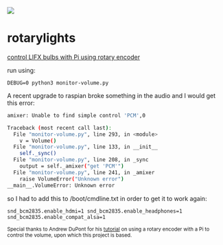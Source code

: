 <img src="https://img.shields.io/badge/Say%20Thanks-!-1EAEDB.svg">

# rotarylights
[control LIFX bulbs with Pi using rotary encoder](https://www.youtube.com/watch?v=NKMdHzhjUak)


run using:

`DEBUG=0 python3 monitor-volume.py`


A recent upgrade to raspian broke something in the audio and I would get this error:

```bash
amixer: Unable to find simple control 'PCM',0

Traceback (most recent call last):
  File "monitor-volume.py", line 293, in <module>
    v = Volume()
  File "monitor-volume.py", line 133, in __init__
    self._sync()
  File "monitor-volume.py", line 208, in _sync
    output = self._amixer("get 'PCM'")
  File "monitor-volume.py", line 241, in _amixer
    raise VolumeError("Unknown error")
__main__.VolumeError: Unknown error
```

so I had to add this to /boot/cmdline.txt in order to get it to work again:

`snd_bcm2835.enable_hdmi=1 snd_bcm2835.enable_headphones=1 snd_bcm2835.enable_compat_alsa=1`


<sup>Special thanks to Andrew DuPont for his [tutorial](https://andrewdupont.net/2017/04/28/nostalgia-tron-part-6-adding-a-volume-knob-to-the-raspberry-pi/) on using a rotary encoder with a Pi to control the volume, upon which this project is based.</sub>
